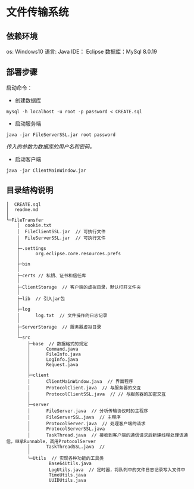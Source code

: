 # 文件传输系统

## 依赖环境

os: Windows10
语言: Java
IDE： Eclipse
数据库：MySql 8.0.19

## 部署步骤

启动命令：

 - 创建数据库

 `mysql -h localhost -u root -p password < CREATE.sql`

 - 启动服务端

 `java -jar FileServerSSL.jar root password`

 *传入的参数为数据库的用户名和密码。*

 - 启动客户端

 `java -jar ClientMainWindow.jar`

## 目录结构说明
```
│  CREATE.sql
│  readme.md
│
└─FileTransfer
    │  cookie.txt
    │  FileClientSSL.jar  // 可执行文件
    │  FileServerSSL.jar  // 可执行文件
    │
    ├─.settings
    │      org.eclipse.core.resources.prefs
    │
    ├─bin
    │
    ├─certs // 私钥、证书和信任库
    │
    ├─ClientStorage  // 客户端的虚拟目录，默认打开文件夹
    │
    ├─lib  // 引入jar包
    │
    ├─log
    │      log.txt  // 文件操作的日志记录
    │
    ├─ServerStorage  // 服务器虚拟目录
    │
    └─src
        ├─base  // 数据格式的规定
        │      Command.java
        │      FileInfo.java
        │      LogInfo.java
        │      Request.java
        │
        ├─client
        │      ClientMainWindow.java  // 界面程序
        │      ProtocolClient.java  // 与服务器的交互
        │      ProtocolClientSSL.java  // // 与服务器的加密交互
        │
        ├─server
        │      FileServer.java  // 分析传输协议时的主程序
        │      FileServerSSL.java  // 主程序
        │      ProtocolServer.java  // 处理客户端的请求
        │      ProtocolServerSSL.java
        │      TaskThread.java  // 接收到客户端的通信请求后新建线程处理该通信，继承Runnable，调用ProtocolServer
        │      TaskThreadSSL.java  //
        │
        └─Utils  // 实现各种功能的工具类
                Base64Utils.java
                LogUtils.java  // 定时器，将队列中的文件日志记录写入文件中
                TimeUtils.java
                UUIDUtils.java
```
